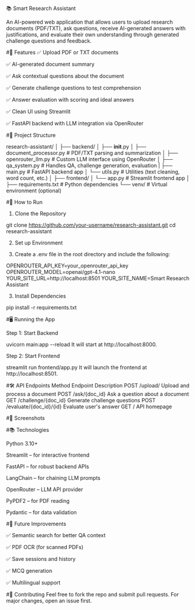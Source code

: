 
📚 Smart Research Assistant

An AI-powered web application that allows users to upload research documents (PDF/TXT), ask questions, receive AI-generated answers with justifications, and evaluate their own understanding through generated challenge questions and feedback.

#🔧 Features
✅ Upload PDF or TXT documents

✅ AI-generated document summary

✅ Ask contextual questions about the document

✅ Generate challenge questions to test comprehension

✅ Answer evaluation with scoring and ideal answers

✅ Clean UI using Streamlit

✅ FastAPI backend with LLM integration via OpenRouter



#📁 Project Structure

research-assistant/
│
├── backend/
│   ├── __init__.py
│   ├── document_processor.py   # PDF/TXT parsing and summarization
│   ├── openrouter_llm.py       # Custom LLM interface using OpenRouter
│   ├── qa_system.py            # Handles QA, challenge generation, evaluation
|   ├── main.py                 # FastAPI backend app
│   └── utils.py                # Utilities (text cleaning, word count, etc.)
│
├── frontend/
│   └── app.py                  # Streamlit frontend app
│
├── requirements.txt            # Python dependencies
└── venv/                       # Virtual environment (optional)




#🚀 How to Run

1. Clone the Repository

git clone https://github.com/your-username/research-assistant.git
cd research-assistant

2. Set up Environment

3. Create a .env file in the root directory and include the following:

OPENROUTER_API_KEY=your_openrouter_api_key
OPENROUTER_MODEL=openai/gpt-4.1-nano
YOUR_SITE_URL=http://localhost:8501
YOUR_SITE_NAME=Smart Research Assistant

3. Install Dependencies

pip install -r requirements.txt



#🖥️ Running the App

Step 1: Start Backend

uvicorn main:app --reload
It will start at http://localhost:8000.

Step 2: Start Frontend

streamlit run frontend/app.py
It will launch the frontend at http://localhost:8501.

#🛠️ API Endpoints
Method	Endpoint	Description
POST	/upload/	Upload and process a document
POST	/ask/{doc_id}	Ask a question about a document
GET	/challenge/{doc_id}	Generate challenge questions
POST	/evaluate/{doc_id}/{id}	Evaluate user's answer
GET	/	API homepage



#📸 Screenshots 



#📚 Technologies 

Python 3.10+

Streamlit – for interactive frontend

FastAPI – for robust backend APIs

LangChain – for chaining LLM prompts

OpenRouter – LLM API provider

PyPDF2 – for PDF reading

Pydantic – for data validation



#🧠 Future Improvements

✅ Semantic search for better QA context

✅ PDF OCR (for scanned PDFs)

✅ Save sessions and history

✅ MCQ generation

✅ Multilingual support



#🤝 Contributing
Feel free to fork the repo and submit pull requests. For major changes, open an issue first.

